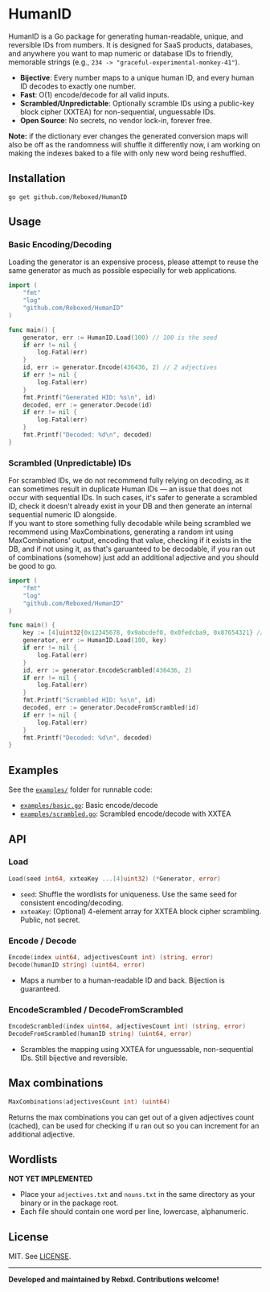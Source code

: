 # HumanID

HumanID is a Go package for generating human-readable, unique, and reversible IDs from numbers. It is designed for SaaS products, databases, and anywhere you want to map numeric or database IDs to friendly, memorable strings (e.g., `234 -> "graceful-experimental-monkey-41"`).

- **Bijective**: Every number maps to a unique human ID, and every human ID decodes to exactly one number.
- **Fast**: O(1) encode/decode for all valid inputs.
- **Scrambled/Unpredictable**: Optionally scramble IDs using a public-key block cipher (XXTEA) for non-sequential, unguessable IDs.
- **Open Source**: No secrets, no vendor lock-in, forever free.

**Note:** if the dictionary ever changes the generated conversion maps will also be off as the randomness will shuffle it differently now, i am working on making the indexes baked to a file with only new word being reshuffled.

## Installation

```
go get github.com/Reboxed/HumanID
```

## Usage

### Basic Encoding/Decoding

Loading the generator is an expensive process, please attempt to reuse the same generator as much as possible especially for web applications.

```go
import (
    "fmt"
    "log"
    "github.com/Reboxed/HumanID"
)

func main() {
    generator, err := HumanID.Load(100) // 100 is the seed
    if err != nil {
        log.Fatal(err)
    }
    id, err := generator.Encode(436436, 2) // 2 adjectives
    if err != nil {
        log.Fatal(err)
    }
    fmt.Printf("Generated HID: %s\n", id)
    decoded, err := generator.Decode(id)
    if err != nil {
        log.Fatal(err)
    }
    fmt.Printf("Decoded: %d\n", decoded)
}
```

### Scrambled (Unpredictable) IDs

For scrambled IDs, we do not recommend fully relying on decoding, as it can sometimes result in duplicate Human IDs — an issue that does not occur with sequential IDs. In such cases, it's safer to generate a scrambled ID, check it doesn't already exist in your DB and then generate an internal sequential numeric ID alongside.  
If you want to store something fully decodable while being scrambled we recommend using MaxCombinations, generating a random int using MaxCombinations' output, encoding that value, checking if it exists in the DB, and if not using it, as that's garuanteed to be decodable, if you ran out of combinations (somehow) just add an additional adjective and you should be good to go.

```go
import (
    "fmt"
    "log"
    "github.com/Reboxed/HumanID"
)

func main() {
    key := [4]uint32{0x12345678, 0x9abcdef0, 0x0fedcba9, 0x87654321} // public key
    generator, err := HumanID.Load(100, key)
    if err != nil {
        log.Fatal(err)
    }
    id, err := generator.EncodeScrambled(436436, 2)
    if err != nil {
        log.Fatal(err)
    }
    fmt.Printf("Scrambled HID: %s\n", id)
    decoded, err := generator.DecodeFromScrambled(id)
    if err != nil {
        log.Fatal(err)
    }
    fmt.Printf("Decoded: %d\n", decoded)
}
```

## Examples

See the [`examples/`](examples/) folder for runnable code:
- [`examples/basic.go`](examples/basic.go): Basic encode/decode
- [`examples/scrambled.go`](examples/scrambled.go): Scrambled encode/decode with XXTEA

## API

### Load

```go
Load(seed int64, xxteaKey ...[4]uint32) (*Generator, error)
```
- `seed`: Shuffle the wordlists for uniqueness. Use the same seed for consistent encoding/decoding.
- `xxteaKey`: (Optional) 4-element array for XXTEA block cipher scrambling. Public, not secret.

### Encode / Decode

```go
Encode(index uint64, adjectivesCount int) (string, error)
Decode(humanID string) (uint64, error)
```
- Maps a number to a human-readable ID and back. Bijection is guaranteed.

### EncodeScrambled / DecodeFromScrambled

```go
EncodeScrambled(index uint64, adjectivesCount int) (string, error)
DecodeFromScrambled(humanID string) (uint64, error)
```
- Scrambles the mapping using XXTEA for unguessable, non-sequential IDs. Still bijective and reversible.

## Max combinations

```go
MaxCombinations(adjectivesCount int) (uint64)
```

Returns the max combinations you can get out of a given adjectives count (cached), can be used for checking if u ran out so you can increment for an additional adjective.

## Wordlists

**NOT YET IMPLEMENTED**

- Place your `adjectives.txt` and `nouns.txt` in the same directory as your binary or in the package root.
- Each file should contain one word per line, lowercase, alphanumeric.

## License

MIT. See [LICENSE](LICENSE).

---

**Developed and maintained by Rebxd. Contributions welcome!**
